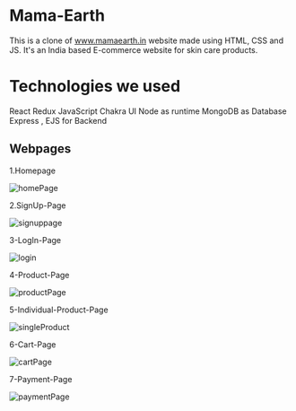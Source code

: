 # Mama-Earth
This is a clone of www.mamaearth.in website made using HTML, CSS and JS. It's an India based E-commerce website for skin care products.

# Technologies we used
React
Redux
JavaScript
Chakra UI
Node as runtime
MongoDB as Database
Express , EJS for Backend

## Webpages

1.Homepage

![homePage](https://user-images.githubusercontent.com/84259086/146634432-0cbe08e1-00f3-4ca8-ae03-24f7b62cc414.PNG)


2.SignUp-Page

![signuppage](https://user-images.githubusercontent.com/84259086/146634517-0281d2b5-d970-4482-b5f3-7346daa1b1c6.PNG)


3-LogIn-Page

![login](https://user-images.githubusercontent.com/84259086/146634526-07879324-cdc2-4b9a-bf63-66a116b9b63d.PNG)


4-Product-Page

![productPage](https://user-images.githubusercontent.com/84259086/146634449-97908f1c-41ce-4be2-8c26-e0e2479c44fc.PNG)


5-Individual-Product-Page

![singleProduct](https://user-images.githubusercontent.com/84259086/146634465-5bae8c87-2666-4803-a351-f609bcf2619e.PNG)


6-Cart-Page

![cartPage](https://user-images.githubusercontent.com/84259086/146634475-0292a54b-30de-4adf-8d83-95161d517de8.PNG)

7-Payment-Page

![paymentPage](https://user-images.githubusercontent.com/84259086/146634491-01b8e92d-536e-43e5-8fa4-c8aa4bff8699.PNG)
